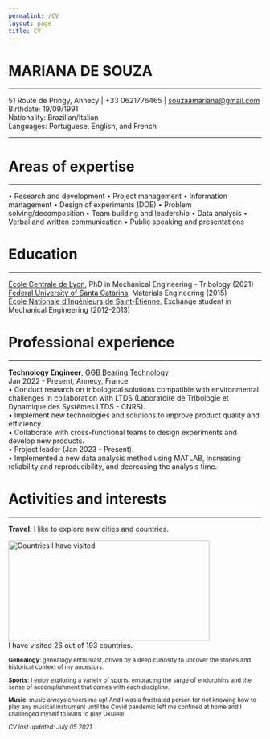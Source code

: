 ```yaml
---
permalink: /CV
layout: page
title: CV
---
```


# MARIANA DE SOUZA 
----------------------------------------

51 Route de Pringy, Annecy | +33 0621776465 | souzaamariana@gmail.com\
Birthdate: 19/09/1991\
Nationality: Brazilian/Italian\
Languages: Portuguese, English, and French

----------------------------

# Areas of expertise 
----------------------------------------

• Research and development
•  Project management
•  Information management
•  Design of experiments (DOE)
•  Problem solving/decomposition
•  Team building and leadership
•  Data analysis
•  Verbal and written communication
•  Public speaking and presentations


# Education
----------------------------------------

[École Centrale de Lyon](https://www.ec-lyon.fr/en), PhD in Mechanical Engineering - Tribology (2021)\
[Federal University of Santa Catarina](https://en.ufsc.br/), Materials Engineering (2015)\
[École Nationale d’Ingénieurs de Saint-Étienne](https://www.enise.fr/), Exchange student in Mechanical Engineering (2012-2013)

    
# Professional experience 
----------------------------------------

**Technology Engineer**, [GGB Bearing Technology](https://www.ggbearings.com/)\
Jan 2022 - Present, Annecy, France\
• Conduct research on tribological solutions compatible with environmental challenges in collaboration with 
LTDS (Laboratoire de Tribologie et Dynamique des Systèmes LTDS - CNRS).\
• Implement new technologies and solutions to improve product quality and efficiency.\
• Collaborate with cross-functional teams to design experiments and develop new products.\
• Project leader (Jan 2023 - Present).\
• Implemented a new data analysis method using MATLAB, increasing reliability and reproducibility, and 
decreasing the analysis time.


# Activities and interests
----------------------------------------
**Travel**: I like to explore new cities and countries.

<img src="https://chart.apis.google.com/chart?cht=map:fixed=-70,-180,80,180&chs=600x400&chf=bg,s,336699&chco=d0d0d0,cc0000,000000&chd=s:9999999999999999999999999999999999999999999999999999999999&chld=CV|US|AS|UM|GU|MP|PR|VI|BR|PE|TH|KH|BE|CZ|FR|PF|NC|BL|MF|PM|WF|TF|GF|GP|YT|MQ|RE|DE|HU|IE|IT|LU|MC|NL|AW|CW|SX|BQ|PL|PT|ES|CH|GB|AI|BM|IO|KY|FK|GI|MS|SH|TC|GG|IM|JE|PN|GS|VG" width="400" height="200"  alt="Countries I have visited"><br/>I have visited 26 out of 193 countries.<br/><small>

**Genealogy**: genealogy enthusiast, driven by a deep curiosity to uncover the stories and historical context of my ancestors.

**Sports**: I enjoy exploring a variety of sports, embracing the surge of endorphins and the sense of accomplishment that comes with each discipline.

**Music**: music always cheers me up! 
And I was a frustrated person for not knowing how to play any musical instrument until the Covid pandemic left me confined at home and I challenged myself to learn to play Ukulele


*CV last updated: July 05 2021*


<!-- **That Other Job You Had** Short text containing the type of work done, results obtained,
lessons learned and other remarks. Can also include lists and
links:

* First item

* Item with [link](http://www.example.com). Links will work both in
  the html and pdf versions.

Also with a short description.

Technical Experience
--------------------

My Cool Side Project
:   For items which don't have a clear time ordering, a definition
    list can be used to have named items.

    * These items can also contain lists, but you need to mind the
      indentation levels in the markdown source.
    * Second item.

Open Source
:   List open source contributions here, perhaps placing emphasis on
    the project names, for example the **Linux Kernel**, where you
    implemented multithreading over a long weekend, or **node.js**
    (with [link](http://nodejs.org)) which was actually totally
    your idea...

Programming Languages
:   **first-lang:** Here, we have an itemization, where we only want
    to add descriptions to the first few items, but still want to
    mention some others together at the end. A format that works well
    here is a description list where the first few items have their
    first word emphasized, and the last item contains the final few
    emphasized terms. Notice the reasonably nice page break in the pdf
    version, which wouldn't happen if we generated the pdf via html.

:   **second-lang:** Description of your experience with second-lang,
    perhaps again including a [link] [ref], this time placing the url
    reference elsewhere in the document to reduce clutter (see source
    file). 

:   **obscure-but-impressive-lang:** We both know this one's pushing
    it.

:   Basic knowledge of **C**, **x86 assembly**, **forth**, **Common Lisp**

Extra Section, Call it Whatever You Want
----------------------------------------

* Human Languages:

     * Portuguese (native speaker)
     * English ( speaker)
     * French ( speaker)

* Random tidbit

* Other sort of impressive-sounding thing you did -->



